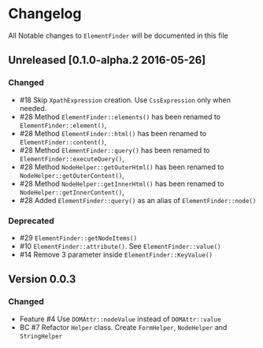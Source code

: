 # Changelog
All Notable changes to `ElementFinder` will be documented in this file

## Unreleased [0.1.0-alpha.2 2016-05-26]
### Changed
- #18 Skip `XpathExpression` creation. Use `CssExpression` only when needed.
- #28 Method `ElementFinder::elements()` has been renamed to `ElementFinder::element()`, 
- #28 Method `ElementFinder::html()` has been renamed to `ElementFinder::content()`, 
- #28 Method `ElementFinder::query()` has been renamed to `ElementFinder::executeQuery()`,
- #28 Method `NodeHelper::getOuterHtml()` has been renamed to `NodeHelper::getOuterContent()`,
- #28 Method `NodeHelper::getInnerHtml()` has been renamed to `NodeHelper::getInnerContent()`,
- #28 Added `ElementFinder::query()` as an alias of `ElementFinder::node()`  
 
### Deprecated
- #29 `ElementFinder::getNodeItems()`
- #10 `ElementFinder::attribute()`. See `ElementFinder::value()`
- #14 Remove 3 parameter inside `ElementFinder::KeyValue()`

## Version 0.0.3
### Changed
- Feature #4 Use `DOMAttr::nodeValue` instead of `DOMAttr::value`
- BC #7 Refactor `Helper` class. Create `FormHelper`, `NodeHelper` and `StringHelper`